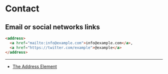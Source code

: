 # Contact

## Email or social networks links

```html
<address>
  <a href="mailto:info@example.com">info@example.com</a>,
  <a href="https://twitter.com/example">@example</a>
</address>
```

---

- [The Address Element](http://html5doctor.com/the-address-element/)

